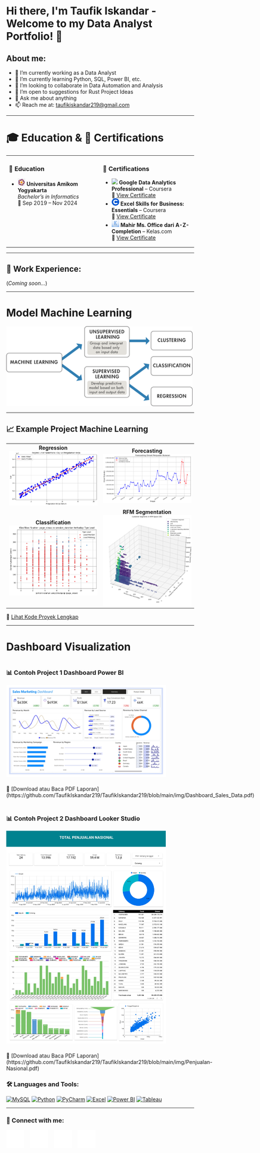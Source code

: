 # Hi there, I'm Taufik Iskandar - Welcome to my Data Analyst Portfolio! 👋

## About me:
- 🔭 I’m currently working as a Data Analyst  
- 🌱 I’m currently learning Python, SQL, Power BI, etc.  
- 👯 I’m looking to collaborate in Data Automation and Analysis  
- 🤔 I’m open to suggestions for Rust Project Ideas  
- 💬 Ask me about anything  
- 📫 Reach me at: taufikiskandar219@gmail.com  

---

# 🎓 Education & 📜 Certifications

<table>
  <tr>
    <td valign="top" width="50%">
      <h3>📍 <strong>Education</strong></h3>
      <ul>
        <li>
          <img src="https://github.com/TaufikIskandar219/TaufikIskandar219/blob/main/img/Amikom.png" width="20"/>
          <strong>  Universitas Amikom Yogyakarta    </strong><br>
          <em>Bachelor’s in Informatics</em><br>
          📅 Sep 2019 – Nov 2024
        </li>
      </ul>
    </td>
    <td valign="top" width="50%">
      <h3>📜 <strong>Certifications</strong></h3>
      <ul>
        <li>
          <img src="https://upload.wikimedia.org/wikipedia/commons/2/2f/Google_2015_logo.svg" width="20"/>
          <strong>  Google Data Analytics Professional </strong> – Coursera <br>
          🔗 <a href="#">View Certificate</a>
        </li>
        <li>
          <img src="https://github.com/TaufikIskandar219/TaufikIskandar219/blob/main/img/COURSERA.png" width="20"/>
          <strong>Excel Skills for Business: Essentials </strong> – Coursera <br>
          🔗 <a href="#">View Certificate</a>
        </li>
        <li>
          <img src="https://github.com/TaufikIskandar219/TaufikIskandar219/blob/main/img/kelas.jpg" width="20"/>
          <strong>Mahir Ms. Office dari A-Z-Completion </strong> – Kelas.com <br>
          🔗 <a href="#">View Certificate</a>
        </li>
      </ul>
    </td>
  </tr>
</table>

---

## 💼 Work Experience:
(*Coming soon...*)

---

# Model Machine Learning

<div align="left">
  <img src="https://github.com/TaufikIskandar219/TaufikIskandar219/blob/main/img/ML.svg" alt="Struktur Machine Learning" width="500"/>
</div>

---

## 📈 Example Project Machine Learning

<table>
  <tr>
    <td align="center"><strong>Regression</strong><br><img src="https://github.com/TaufikIskandar219/TaufikIskandar219/blob/main/img/Regression-gaji.png" width="400"/></td>
    <td align="center"><strong>Forecasting</strong><br><img src="https://github.com/TaufikIskandar219/TaufikIskandar219/blob/main/img/Forecasting.png" width="400"/></td>
  </tr>
  <tr>
    <td align="center"><strong> Classification </strong><br><img src="https://github.com/TaufikIskandar219/TaufikIskandar219/blob/main/img/Klasifikasi%20page_views%20vs%20session_duration%20terhadap%20Tipe%20Lead.png" width="400"/></td>
    <td align="center"><strong> RFM Segmentation </strong><br><img src="https://github.com/TaufikIskandar219/TaufikIskandar219/blob/main/img/Segmentation%20RFM.png" width="400"/></td>
  </tr>
</table>

🔗 [Lihat Kode Proyek Lengkap](https://github.com/username/repo-name/blob/main/project-folder/model_regression.ipynb)

---
# Dashboard Visualization

<div style="display: flex; justify-content: space-between; align-items: flex-start; flex-wrap: wrap; gap: 20px;">

  <div style="flex: 1; min-width: 300px;">
    <h3>📊 Contoh Project 1 Dashboard Power BI</h3>
    <img src="https://github.com/TaufikIskandar219/TaufikIskandar219/blob/main/img/Dashboard_Sales_Data_page-0001.jpg" alt="Power BI Dashboard" width="85%">
  </div>
  📄 [Download atau Baca PDF Laporan](https://github.com/TaufikIskandar219/TaufikIskandar219/blob/main/img/Dashboard_Sales_Data.pdf)

  <div style="flex: 1; min-width: 300px;">
    <h3>📊 Contoh Project 2 Dashboard Looker Studio</h3>
    <img src="https://github.com/TaufikIskandar219/TaufikIskandar219/blob/main/img/Penjualan-Nasional_page-0001.jpg" alt="Power BI Dashboard" width="85%">
  </div>
  📄 [Download atau Baca PDF Laporan](https://github.com/TaufikIskandar219/TaufikIskandar219/blob/main/img/Penjualan-Nasional.pdf)
</div>



### 🛠 Languages and Tools:

[<img alt="MySQL" width="30px" src="https://cdn.jsdelivr.net/gh/devicons/devicon/icons/mysql/mysql-original.svg" />](#)
[<img alt="Python" width="30px" src="https://upload.wikimedia.org/wikipedia/commons/c/c3/Python-logo-notext.svg" />](#)
[<img alt="PyCharm" width="30px" src="https://upload.wikimedia.org/wikipedia/commons/1/1d/PyCharm_Icon.svg" />](#)
[<img alt="Excel" width="30px" src="https://is2-ssl.mzstatic.com/image/thumb/Purple126/v4/a8/fd/5a/a8fd5a84-c6f1-355f-3b9f-6e86598efaa3/XCEL.png/1200x630bb.png" />](#)
[<img alt="Power BI" width="30px" src="https://powerbi.microsoft.com/pictures/application-logos/svg/powerbi.svg" />](#)
[<img alt="Tableau" width="50px" src="https://logos-world.net/wp-content/uploads/2021/10/Tableau-Symbol.png" />](#)

---

### 📱 Connect with me:

[![YouTube](./img/youtube-dark.svg)](https://www.youtube.com/channel/UC22xix7qvwpYWnSQ5QEYtAQ)
&nbsp;&nbsp;
[![Twitter](./img/twitter-dark.svg)](https://twitter.com/vincentwwidyan)
&nbsp;&nbsp;
[![LinkedIn](./img/linkedin-dark.svg)](https://www.linkedin.com/in/vincentwidyan)
&nbsp;&nbsp;
[![Instagram](./img/instagram-dark.svg)](https://instagram.com/vincentwwidyan)
